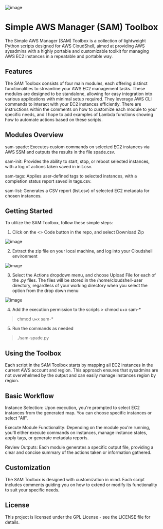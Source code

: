 ![image](https://github.com/NIA-cnewton/sam-toolbox/assets/140832515/89098cbf-59be-4a74-85e3-9e39c3346328)


# Simple AWS Manager (SAM) Toolbox

The Simple AWS Manager (SAM) Toolbox is a collection of lightweight Python scripts designed for AWS CloudShell, aimed at providing AWS sysadmins with a highly portable and customizable toolkit for managing AWS EC2 instances in a repeatable and portable way.

## Features
The SAM Toolbox consists of four main modules, each offering distinct functionalities to streamline your AWS EC2 management tasks. These modules are designed to be standalone, allowing for easy integration into various applications with minimal setup required. They leverage AWS CLI commands to interact with your EC2 instances efficiently. There are instructions within the comments on how to customize each module to your specific needs, and I hope to add examples of Lambda functions showing how to automate actions based on these scripts.

## Modules Overview

sam-spade: Executes custom commands on selected EC2 instances via AWS SSM and outputs the results in the file spade.csv.

sam-init: Provides the ability to start, stop, or reboot selected instances, with a log of actions taken saved in init.csv.

sam-tags: Applies user-defined tags to selected instances, with a completion status report saved in tags.csv.

sam-list: Generates a CSV report (list.csv) of selected EC2 metadata for chosen instances.


## Getting Started

To utilize the SAM Toolbox, follow these simple steps:

1. Click on the <> Code button in the repo, and select Download Zip
   
![image](https://github.com/NIA-cnewton/sam-toolbox/assets/140832515/23dc54dd-7f38-430c-9fe0-a3a07b604c51)
 
2. Extract the zip file on your local machine, and log into your Cloudshell environment
   
![image](https://github.com/NIA-cnewton/sam-toolbox/assets/140832515/24c335cc-7df3-4997-bd8b-1da9df781652)

3. Select the Actions dropdown menu, and choose Upload File for each of the .py files. The files will be stored in the /home/cloudshell-user directory, regardless of your working directory when you select the option from the drop down menu
   
![image](https://github.com/NIA-cnewton/sam-toolbox/assets/140832515/30280e3d-cc90-4eac-9a3c-bdb52e0cfe98)

4. Add the execution permission to the scripts > chmod u+x sam-*
> chmod u+x sam-*

5. Run the commands as needed
> ./sam-spade.py

## Using the Toolbox

Each script in the SAM Toolbox starts by mapping all EC2 instances in the current AWS account and region. This approach ensures that sysadmins are not overwhelmed by the output and can easily manage instances region by region.

## Basic Workflow

Instance Selection: Upon execution, you're prompted to select EC2 instances from the generated map. You can choose specific instances or select "All".

Execute Module Functionality: Depending on the module you're running, you'll either execute commands on instances, manage instance states, apply tags, or generate metadata reports.

Review Outputs: Each module generates a specific output file, providing a clear and concise summary of the actions taken or information gathered.

## Customization

The SAM Toolbox is designed with customization in mind. Each script includes comments guiding you on how to extend or modify its functionality to suit your specific needs.

## License
This project is licensed under the GPL License - see the LICENSE file for details.
